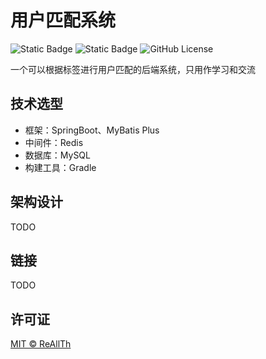 # 用户匹配系统

<img alt="Static Badge" src="https://img.shields.io/badge/status-dev-green">
<img alt="Static Badge" src="https://img.shields.io/badge/version-0.0.1 SNAPSHOT-blue">
<img alt="GitHub License" src="https://img.shields.io/github/license/ReAllTh/user-match-backend">

一个可以根据标签进行用户匹配的后端系统，只用作学习和交流

## 技术选型

- 框架：SpringBoot、MyBatis Plus
- 中间件：Redis
- 数据库：MySQL
- 构建工具：Gradle

## 架构设计

TODO

## 链接

TODO

## 许可证

[MIT © ReAllTh](../LICENSE)
